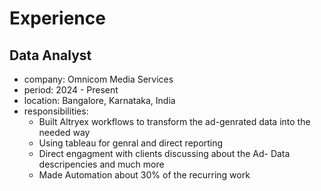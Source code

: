 
# Experience

## Data Analyst
- company: Omnicom Media Services
- period: 2024 - Present
- location: Bangalore, Karnataka, India
- responsibilities:
  - Built Altryex workflows to transform the ad-genrated data into the needed way
  - Using tableau for genral and direct reporting
  - Direct engagment with clients discussing about the Ad- Data descripencies and much more
  - Made Automation about 30% of the recurring work

